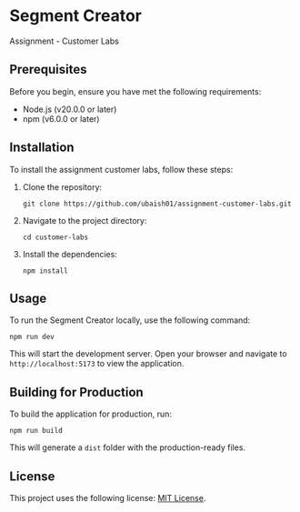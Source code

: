 # Segment Creator

Assignment - Customer Labs


## Prerequisites

Before you begin, ensure you have met the following requirements:

- Node.js (v20.0.0 or later)
- npm (v6.0.0 or later)

## Installation

To install the assignment customer labs, follow these steps:

1. Clone the repository:
   ```
   git clone https://github.com/ubaish01/assignment-customer-labs.git
   ```

2. Navigate to the project directory:
   ```
   cd customer-labs
   ```

3. Install the dependencies:
   ```
   npm install
   ```

## Usage

To run the Segment Creator locally, use the following command:

```
npm run dev
```

This will start the development server. Open your browser and navigate to `http://localhost:5173` to view the application.

## Building for Production

To build the application for production, run:

```
npm run build
```

This will generate a `dist` folder with the production-ready files.

## License

This project uses the following license: [MIT License](https://opensource.org/licenses/MIT).
